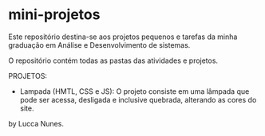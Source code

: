 # mini-projetos
Este repositório destina-se aos projetos pequenos e tarefas da minha graduação em Análise e Desenvolvimento de sistemas.

O repositório contém todas as pastas das atividades e projetos.

PROJETOS:
- Lampada (HMTL, CSS e JS): O projeto consiste em uma lâmpada que pode ser acessa, desligada e inclusive quebrada, alterando as cores do site.

by Lucca Nunes.
